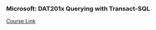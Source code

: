 ### Microsoft: DAT201x Querying with Transact-SQL

[Course Link](https://courses.edx.org/courses/course-v1:Microsoft+DAT201x+4T2016/course/)
